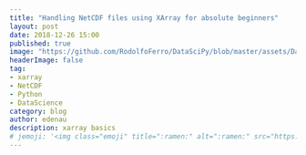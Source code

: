 ```yaml
---
title: "Handling NetCDF files using XArray for absolute beginners"
layout: post
date: 2018-12-26 15:00
published: true
image: "https://github.com/RodolfoFerro/DataSciPy/blob/master/assets/DataSciPy.png?raw=true"
headerImage: false
tag:
- xarray
- NetCDF
- Python
- DataScience
category: blog
author: edenau
description: xarray basics
# jemoji: '<img class="emoji" title=":ramen:" alt=":ramen:" src="https://assets.github.com/images/icons/emoji/unicode/1f35c.png" height="20" width="20" align="absmiddle">'
---
```

